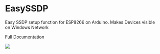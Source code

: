 # EasySSDP
Easy SSDP setup function for ESP8266 on Arduino. Makes Devices visible on Windows Network

[Full Documentation](https://ryandowning.net/EasySSDP)

![](http://ryandowning.net/EasySSDP/img/windowsnetwork.png)


